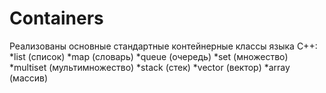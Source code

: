 # Containers

Реализованы основные стандартные контейнерные классы языка С++:  
*list (список)
*map (словарь)
*queue (очередь)
*set (множество)
*multiset (мультимножество)
*stack (стек)
*vector (вектор)
*array (массив)

